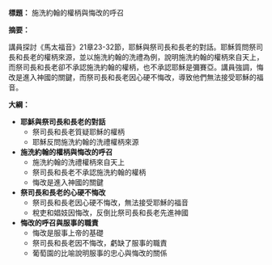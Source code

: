 **標題：** 施洗約翰的權柄與悔改的呼召

**摘要：**

講員探討《馬太福音》21章23-32節，耶穌與祭司長和長老的對話。耶穌質問祭司長和長老的權柄來源，並以施洗約翰的洗禮為例，說明施洗約翰的權柄來自天上，而祭司長和長老卻不承認施洗約翰的權柄，也不承認耶穌是彌賽亞。講員強調，悔改是進入神國的關鍵，而祭司長和長老因心硬不悔改，導致他們無法接受耶穌的福音。

**大綱：**

* **耶穌與祭司長和長老的對話**
    * 祭司長和長老質疑耶穌的權柄
    * 耶穌反問施洗約翰的洗禮權柄來源
* **施洗約翰的權柄與悔改的呼召**
    * 施洗約翰的洗禮權柄來自天上
    * 祭司長和長老不承認施洗約翰的權柄
    * 悔改是進入神國的關鍵
* **祭司長和長老的心硬不悔改**
    * 祭司長和長老因心硬不悔改，無法接受耶穌的福音
    * 稅吏和娼妓因悔改，反倒比祭司長和長老先進神國
* **悔改的呼召與服事的職責**
    * 悔改是服事上帝的基礎
    * 祭司長和長老因不悔改，虧缺了服事的職責
    * 葡萄園的比喻說明服事的忠心與悔改的關係
